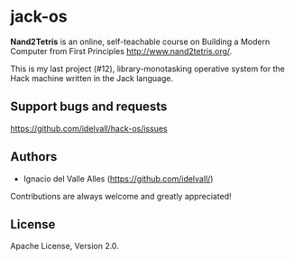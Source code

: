 # jack-os

**Nand2Tetris** is an online, self-teachable course on Building a Modern Computer from First Principles http://www.nand2tetris.org/.

This is my last project (#12), library-monotasking operative system for the Hack machine written in the Jack language.

## Support bugs and requests
https://github.com/idelvall/hack-os/issues

## Authors

- Ignacio del Valle Alles (<https://github.com/idelvall/>)

Contributions are always welcome and greatly appreciated!

## License
Apache License, Version 2.0.  
